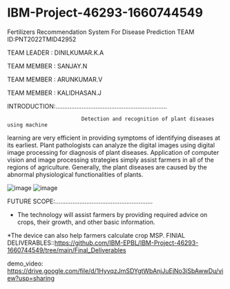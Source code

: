 # IBM-Project-46293-1660744549
Fertilizers Recommendation System For Disease Prediction
TEAM ID:PNT2022TMID42952

TEAM LEADER    :    DINILKUMAR.K.A

TEAM MEMBER    :    SANJAY.N

TEAM MEMBER     :    ARUNKUMAR.V

TEAM MEMBER     :    KALIDHASAN.J

INTRODUCTION:................................................................

                            Detection and recognition of plant diseases using machine 
learning are very efficient in providing symptoms of identifying diseases at its earliest. 
Plant pathologists can analyze the digital images using digital image processing for 
diagnosis of plant diseases. Application of computer vision and image processing 
strategies simply assist farmers in all of the regions of agriculture. Generally, the plant 
diseases are caused by the abnormal physiological functionalities of plants.

![image](https://user-images.githubusercontent.com/114570773/202861583-8ef99668-8109-4a54-94a9-de473d186def.png)
![image](https://user-images.githubusercontent.com/114570773/202861717-7fea86a0-06f6-44b0-b995-5fe50f1cb2ba.png)

FUTURE SCOPE:………………………………………………..

* The technology will assist farmers by providing required advice on crops, their 
growth, and other basic information.

*The device can also help farmers calculate crop MSP.
FINIAL DELIVERABLES::https://github.com/IBM-EPBL/IBM-Project-46293-1660744549/tree/main/Final_Deliverables

demo_video: https://drive.google.com/file/d/1HyyqzJmSDYgtWbAnjJuEjNo3iSbAwwDu/view?usp=sharing
